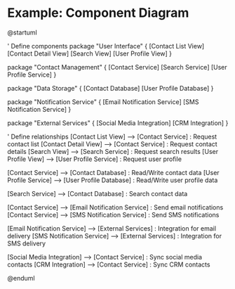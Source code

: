 # Example: Component Diagram

@startuml

' Define components
package "User Interface" {
    [Contact List View]
    [Contact Detail View]
    [Search View]
    [User Profile View]
}

package "Contact Management" {
    [Contact Service] 
    [Search Service]
    [User Profile Service]
}

package "Data Storage" {
    [Contact Database]
    [User Profile Database]
}

package "Notification Service" {
    [Email Notification Service]
    [SMS Notification Service]
}

package "External Services" {
    [Social Media Integration]
    [CRM Integration]
}

' Define relationships
[Contact List View] --> [Contact Service] : Request contact list
[Contact Detail View] --> [Contact Service] : Request contact details
[Search View] --> [Search Service] : Request search results
[User Profile View] --> [User Profile Service] : Request user profile

[Contact Service] --> [Contact Database] : Read/Write contact data
[User Profile Service] --> [User Profile Database] : Read/Write user profile data

[Search Service] --> [Contact Database] : Search contact data

[Contact Service] --> [Email Notification Service] : Send email notifications
[Contact Service] --> [SMS Notification Service] : Send SMS notifications

[Email Notification Service] --> [External Services] : Integration for email delivery
[SMS Notification Service] --> [External Services] : Integration for SMS delivery

[Social Media Integration] --> [Contact Service] : Sync social media contacts
[CRM Integration] --> [Contact Service] : Sync CRM contacts

@enduml